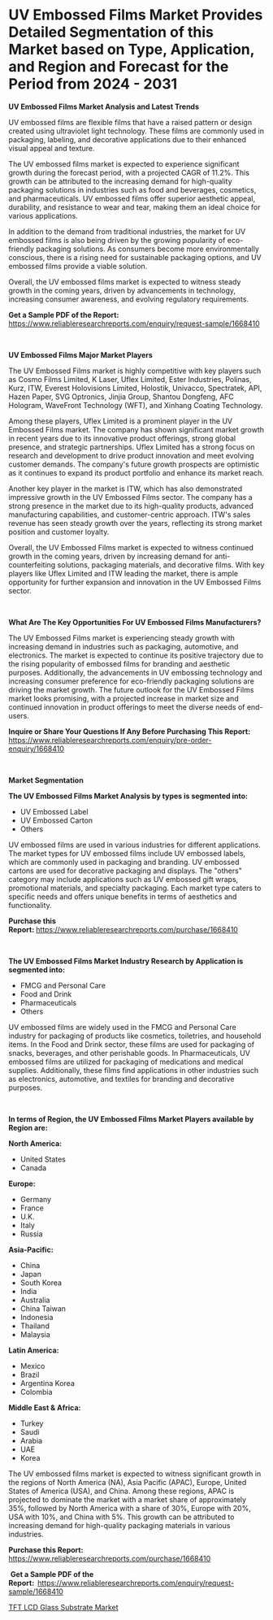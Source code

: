 <p><h1>UV Embossed Films Market Provides Detailed Segmentation of this Market based on Type, Application, and Region and Forecast for the Period from 2024 - 2031</h1></p><p><strong>UV Embossed Films Market Analysis and Latest Trends</strong></p>
<p><p>UV embossed films are flexible films that have a raised pattern or design created using ultraviolet light technology. These films are commonly used in packaging, labeling, and decorative applications due to their enhanced visual appeal and texture.</p><p>The UV embossed films market is expected to experience significant growth during the forecast period, with a projected CAGR of 11.2%. This growth can be attributed to the increasing demand for high-quality packaging solutions in industries such as food and beverages, cosmetics, and pharmaceuticals. UV embossed films offer superior aesthetic appeal, durability, and resistance to wear and tear, making them an ideal choice for various applications.</p><p>In addition to the demand from traditional industries, the market for UV embossed films is also being driven by the growing popularity of eco-friendly packaging solutions. As consumers become more environmentally conscious, there is a rising need for sustainable packaging options, and UV embossed films provide a viable solution.</p><p>Overall, the UV embossed films market is expected to witness steady growth in the coming years, driven by advancements in technology, increasing consumer awareness, and evolving regulatory requirements.</p></p>
<p><strong>Get a Sample PDF of the Report:&nbsp;</strong> <a href="https://www.reliableresearchreports.com/enquiry/request-sample/1668410">https://www.reliableresearchreports.com/enquiry/request-sample/1668410</a></p>
<p>&nbsp;</p>
<p><strong>UV Embossed Films Major Market Players</strong></p>
<p><p>The UV Embossed Films market is highly competitive with key players such as Cosmo Films Limited, K Laser, Uflex Limited, Ester Industries, Polinas, Kurz, ITW, Everest Holovisions Limited, Holostik, Univacco, Spectratek, API, Hazen Paper, SVG Optronics, Jinjia Group, Shantou Dongfeng, AFC Hologram, WaveFront Technology (WFT), and Xinhang Coating Technology.</p><p>Among these players, Uflex Limited is a prominent player in the UV Embossed Films market. The company has shown significant market growth in recent years due to its innovative product offerings, strong global presence, and strategic partnerships. Uflex Limited has a strong focus on research and development to drive product innovation and meet evolving customer demands. The company's future growth prospects are optimistic as it continues to expand its product portfolio and enhance its market reach.</p><p>Another key player in the market is ITW, which has also demonstrated impressive growth in the UV Embossed Films sector. The company has a strong presence in the market due to its high-quality products, advanced manufacturing capabilities, and customer-centric approach. ITW's sales revenue has seen steady growth over the years, reflecting its strong market position and customer loyalty.</p><p>Overall, the UV Embossed Films market is expected to witness continued growth in the coming years, driven by increasing demand for anti-counterfeiting solutions, packaging materials, and decorative films. With key players like Uflex Limited and ITW leading the market, there is ample opportunity for further expansion and innovation in the UV Embossed Films sector.</p></p>
<p>&nbsp;</p>
<p><strong>What Are The Key Opportunities For UV Embossed Films Manufacturers?</strong></p>
<p><p>The UV Embossed Films market is experiencing steady growth with increasing demand in industries such as packaging, automotive, and electronics. The market is expected to continue its positive trajectory due to the rising popularity of embossed films for branding and aesthetic purposes. Additionally, the advancements in UV embossing technology and increasing consumer preference for eco-friendly packaging solutions are driving the market growth. The future outlook for the UV Embossed Films market looks promising, with a projected increase in market size and continued innovation in product offerings to meet the diverse needs of end-users.</p></p>
<p><strong>Inquire or Share Your Questions If Any Before Purchasing This Report:</strong> <a href="https://www.reliableresearchreports.com/enquiry/pre-order-enquiry/1668410">https://www.reliableresearchreports.com/enquiry/pre-order-enquiry/1668410</a></p>
<p>&nbsp;</p>
<p><strong>Market Segmentation</strong></p>
<p><strong>The UV Embossed Films Market Analysis by types is segmented into:</strong></p>
<p><ul><li>UV Embossed Label</li><li>UV Embossed Carton</li><li>Others</li></ul></p>
<p><p>UV embossed films are used in various industries for different applications. The market types for UV embossed films include UV embossed labels, which are commonly used in packaging and branding. UV embossed cartons are used for decorative packaging and displays. The "others" category may include applications such as UV embossed gift wraps, promotional materials, and specialty packaging. Each market type caters to specific needs and offers unique benefits in terms of aesthetics and functionality.</p></p>
<p><strong>Purchase this Report:&nbsp;</strong><a href="https://www.reliableresearchreports.com/purchase/1668410">https://www.reliableresearchreports.com/purchase/1668410</a></p>
<p>&nbsp;</p>
<p><strong>The UV Embossed Films Market Industry Research by Application is segmented into:</strong></p>
<p><ul><li>FMCG and Personal Care</li><li>Food and Drink</li><li>Pharmaceuticals</li><li>Others</li></ul></p>
<p><p>UV embossed films are widely used in the FMCG and Personal Care industry for packaging of products like cosmetics, toiletries, and household items. In the Food and Drink sector, these films are used for packaging of snacks, beverages, and other perishable goods. In Pharmaceuticals, UV embossed films are utilized for packaging of medications and medical supplies. Additionally, these films find applications in other industries such as electronics, automotive, and textiles for branding and decorative purposes.</p></p>
<p>&nbsp;</p>
<p><strong>In terms of Region, the UV Embossed Films Market Players available by Region are:</strong></p>
<p>
    <p> <strong> North America: </strong>
        <ul>
            <li>United States</li>
            <li>Canada</li>
        </ul>
        </p> 
    <p> <strong> Europe: </strong>
        <ul>
            <li>Germany</li>
            <li>France</li>
            <li>U.K.</li>
            <li>Italy</li>
            <li>Russia</li>
        </ul>
        </p> 
    <p> <strong> Asia-Pacific: </strong>
        <ul>
            <li>China</li>
            <li>Japan</li>
            <li>South Korea</li>
            <li>India</li>
            <li>Australia</li>
            <li>China Taiwan</li>
            <li>Indonesia</li>
            <li>Thailand</li>
            <li>Malaysia</li>
        </ul>
        </p> 
    <p> <strong> Latin America: </strong>
        <ul>
            <li>Mexico</li>
            <li>Brazil</li>
            <li>Argentina Korea</li>
            <li>Colombia</li>
        </ul>
        </p> 
    <p> <strong> Middle East & Africa: </strong>
        <ul>
            <li>Turkey</li>
            <li>Saudi</li>
            <li>Arabia</li>
            <li>UAE</li>
            <li>Korea</li>
        </ul>
    </p>
    </p>
<p><p>The UV embossed films market is expected to witness significant growth in the regions of North America (NA), Asia Pacific (APAC), Europe, United States of America (USA), and China. Among these regions, APAC is projected to dominate the market with a market share of approximately 35%, followed by North America with a share of 30%, Europe with 20%, USA with 10%, and China with 5%. This growth can be attributed to increasing demand for high-quality packaging materials in various industries.</p></p>
<p><strong>Purchase this Report: </strong><a href="https://www.reliableresearchreports.com/purchase/1668410">https://www.reliableresearchreports.com/purchase/1668410</a></p>
<p>&nbsp;<strong>Get a Sample PDF of the Report:&nbsp;&nbsp;</strong><a href="https://www.reliableresearchreports.com/enquiry/request-sample/1668410">https://www.reliableresearchreports.com/enquiry/request-sample/1668410</a></p>
<p><strong></strong></p>
<p><p><a href="https://medium.com/@bartlakin_87719/tft-lcd-glass-substrate-market-insights-into-market-cagr-market-trends-and-growth-strategies-573edc631679">TFT LCD Glass Substrate Market</a></p></p>